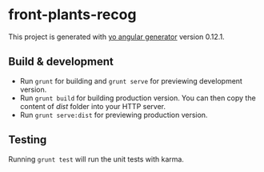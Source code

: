# front-plants-recog

This project is generated with [yo angular generator](https://github.com/yeoman/generator-angular)
version 0.12.1.

## Build & development

* Run `grunt` for building and `grunt serve` for previewing development version.
* Run `grunt build` for building production version. You can then copy the content of *dist* folder into your HTTP server.
* Run `grunt serve:dist` for previewing production version.

## Testing

Running `grunt test` will run the unit tests with karma.

